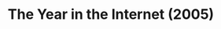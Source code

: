 ---
ee_id: '22'
site: '1'
type: '2'
url: 2005-025-the-year-in-the-internet
title: The Year in the Internet (2005)
year: '2005'
display_year: '2005'
medium: Website
dims:
pitch: "​Website featuring the best links of the year from various net people."
ps:
live_url: http://www.burncopy.com/bestoftheweb.html
related: "[23] 2006-020 The Year in the Internet (2006) - the-year-in-the-internet1"
youtube:
related_code:
imgs: The_Year_in_the_Internet_2005_025_screenshot_database_IH.jpg
subheading:
download:
add_credit: Michael Bell Smith
commission:
layout: things-i-made
---